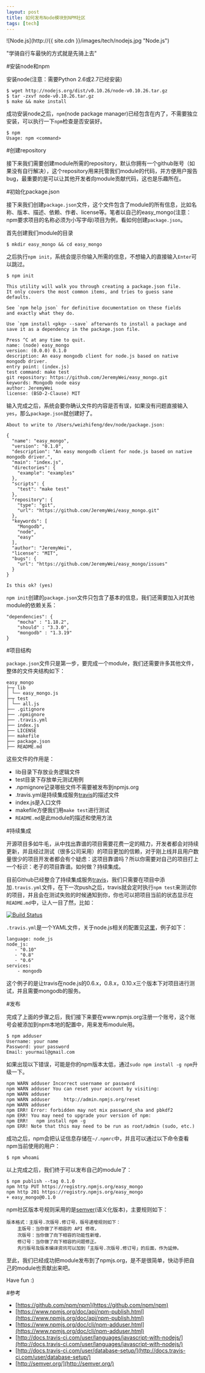 ```yaml
---
layout: post
title: 如何发布Node模块到NPM社区
tags: [tech]
---
```


![Node.js](http://{{ site.cdn }}/images/tech/nodejs.jpg "Node.js")

"学骑自行车最快的方式就是先骑上去"

#安装node和npm

安装node(注意：需要Python 2.6或2.7已经安装)

	$ wget http://nodejs.org/dist/v0.10.26/node-v0.10.26.tar.gz
	$ tar -zxvf node-v0.10.26.tar.gz
	$ make && make install 

成功安装node之后，```npm```(node package manager)已经包含在内了，不需要独立安装，可以执行一下```npm```检查是否安装好。

	$ npm 
	Usage: npm <command>

#创建repository

接下来我们需要创建module所需的repository，默认你拥有一个github账号（如果没有自行解决），这个repository用来托管我们module的代码，并方便用户报告bug，最重要的是可以让其他开发者向module贡献代码，这也是乐趣所在。

#初始化package.json

接下来我们创建```package.json```文件，这个文件包含了module的所有信息，比如名称、版本、描述、依赖、作者、license等。笔者以自己的easy_mongo(注意：npm要求项目的名称必须为小写字母)项目为例，看如何创建```package.json```。

首先创建我们module的目录
	
	$ mkdir easy_mongo && cd easy_mongo
	
之后执行```npm init```，系统会提示你输入所需的信息，不想输入的直接输入```Enter```可以跳过。

	$ npm init

	This utility will walk you through creating a package.json file.
	It only covers the most common items, and tries to guess sane defaults.

	See `npm help json` for definitive documentation on these fields
	and exactly what they do.

	Use `npm install <pkg> --save` afterwards to install a package and
	save it as a dependency in the package.json file.

	Press ^C at any time to quit.
	name: (node) easy_mongo
	version: (0.0.0) 0.1.0
	description: An easy mongodb client for node.js based on native mongodb driver.
	entry point: (index.js) 
	test command: make test
	git repository: https://github.com/JeremyWei/easy_mongo.git
	keywords: Mongodb node easy 
	author: JeremyWei
	license: (BSD-2-Clause) MIT

输入完成之后，系统会要你确认文件的内容是否有误，如果没有问题直接输入```yes```，那么```package.json```就创建好了。

	About to write to /Users/weizhifeng/dev/node/package.json:

	{
	  "name": "easy_mongo",
	  "version": "0.1.0",
	  "description": "An easy mongodb client for node.js based on native mongodb driver.",
	  "main": "index.js",
	  "directories": {
	    "example": "examples"
	  },
	  "scripts": {
	    "test": "make test"
	  },
	  "repository": {
	    "type": "git",
	    "url": "https://github.com/JeremyWei/easy_mongo.git"
	  },
	  "keywords": [
	    "Mongodb",
	    "node",
	    "easy"
	  ],
	  "author": "JeremyWei",
	  "license": "MIT",
	  "bugs": {
	    "url": "https://github.com/JeremyWei/easy_mongo/issues"
	  }
	}

	Is this ok? (yes) 

```npm init```创建的```package.json```文件只包含了基本的信息，我们还需要加入对其他module的依赖关系：

	"dependencies": {
		"mocha" : "1.18.2",
		"should" : "3.3.0",
		"mongodb" : "1.3.19"
	}
	
#项目结构

```package.json```文件只是第一步，要完成一个module，我们还需要许多其他文件，整体的文件夹结构如下：

	easy_mongo
	├─┬ lib
	│ └── easy_mongo.js
	├─┬ test
	│ └── all.js
	├── .gitignore
	├── .npmignore
	├── .travis.yml
	├── index.js
	├── LICENSE
	├── makefile
	├── package.json
	├── README.md
	
这些文件的作用是：

* lib目录下存放业务逻辑文件
* test目录下存放单元测试用例
* .npmignore记录哪些文件不需要被发布到npmjs.org
* .travis.yml是持续集成服务[travis](https://travis-ci.org/)的描述文件
* index.js是入口文件
* makefile方便我们用```make test```进行测试
* ```README.md```是此module的描述和使用方法

#持续集成

开源项目多如牛毛，从中找出靠谱的项目需要花费一定的精力，开发者都会对持续更新，并且经过测试（很多公司采用）的项目更加的信赖，对于刚上线并且用户数量很少的项目开发者都会有个疑虑：这项目靠谱吗？所以你需要对自己的项目打上一个标识：老子的项目靠谱。如何做？持续集成。

目前Github已经整合了持续集成服务[travis](https://travis-ci.org/)，我们只需要在项目中添加```.travis.yml```文件，在下一次push之后，travis就会定时执行```npm test```来测试你的项目，并且会在测试失败的时候通知到你，你也可以把项目当前的状态显示在```README.md```中，让人一目了然，比如：

[![Build Status](https://travis-ci.org/JeremyWei/easy_mongo.svg?branch=master)](https://travis-ci.org/JeremyWei/easy_mongo)


```.travis.yml```是一个YAML文件，关于node.js相关的配置见[这里](http://docs.travis-ci.com/user/languages/javascript-with-nodejs/)，例子如下：

	language: node_js
	node_js:
	   - "0.10"
	   - "0.8"
	   - "0.6"	 
	services:
		- mongodb
		 
这个例子的是让travis在node.js的0.6.x，0.8.x，0.10.x三个版本下对项目进行测试，并且需要mongodb的服务。

#发布

完成了上面的步骤之后，我们接下来要在www.npmjs.org注册一个账号，这个账号会被添加到npm本地的配置中，用来发布module用。

	$ npm adduser	
	Username: your name
	Password: your password
	Email: yourmail@gmail.com

如果出现以下错误，可能是你的npm版本太低，通过```sudo npm install -g npm```升级一下。

	npm WARN adduser Incorrect username or password
	npm WARN adduser You can reset your account by visiting:
	npm WARN adduser 
	npm WARN adduser     http://admin.npmjs.org/reset
	npm WARN adduser 
	npm ERR! Error: forbidden may not mix password_sha and pbkdf2
	npm ERR! You may need to upgrade your version of npm:
	npm ERR!   npm install npm -g
	npm ERR! Note that this may need to be run as root/admin (sudo, etc.)

成功之后，npm会把认证信息存储在```~/.npmrc```中，并且可以通过以下命令查看npm当前使用的用户：

	$ npm whoami 

以上完成之后，我们终于可以发布自己的module了：

	$ npm publish --tag 0.1.0
	npm http PUT https://registry.npmjs.org/easy_mongo
	npm http 201 https://registry.npmjs.org/easy_mongo
	+ easy_mongo@0.1.0

npm社区版本号规则采用的是[semver](http://semver.org/)(语义化版本)，主要规则如下：

	版本格式：主版号.次版号.修订号，版号递增规则如下：
		主版号：当你做了不相容的 API 修改，
		次版号：当你做了向下相容的功能性新增，
		修订号：当你做了向下相容的问题修正。
		先行版号及版本编译资讯可以加到「主版号.次版号.修订号」的后面，作为延伸。
		
至此，我们已经成功把module发布到了npmjs.org，是不是很简单，快动手把自己的module也贡献出来吧。

Have fun :)

#参考

* [https://github.com/npm/npm](https://github.com/npm/npm)
* [https://www.npmjs.org/doc/api/npm-publish.html](https://www.npmjs.org/doc/api/npm-publish.html)
* [https://www.npmjs.org/doc/cli/npm-adduser.html](https://www.npmjs.org/doc/cli/npm-adduser.html)
* [http://docs.travis-ci.com/user/languages/javascript-with-nodejs/](http://docs.travis-ci.com/user/languages/javascript-with-nodejs/)
* [http://docs.travis-ci.com/user/database-setup/](http://docs.travis-ci.com/user/database-setup/)
* [http://semver.org/](http://semver.org/)


